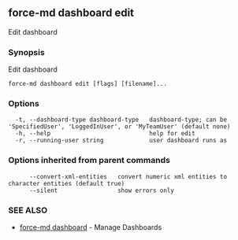 ## force-md dashboard edit

Edit dashboard

### Synopsis

Edit dashboard

```
force-md dashboard edit [flags] [filename]...
```

### Options

```
  -t, --dashboard-type dashboard-type   dashboard-type; can be 'SpecifiedUser', 'LoggedInUser', or 'MyTeamUser' (default none)
  -h, --help                            help for edit
  -r, --running-user string             user dashboard runs as
```

### Options inherited from parent commands

```
      --convert-xml-entities   convert numeric xml entities to character entities (default true)
      --silent                 show errors only
```

### SEE ALSO

* [force-md dashboard](force-md_dashboard.md)	 - Manage Dashboards

